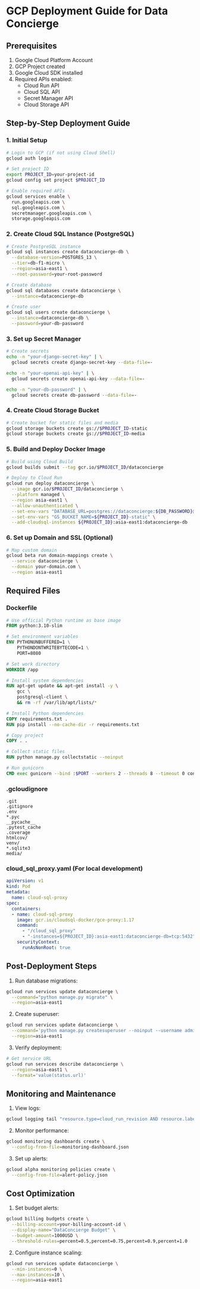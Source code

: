 # GCP Deployment Guide for Data Concierge

## Prerequisites

1. Google Cloud Platform Account
2. GCP Project created
3. Google Cloud SDK installed
4. Required APIs enabled:
   - Cloud Run API
   - Cloud SQL API
   - Secret Manager API
   - Cloud Storage API

## Step-by-Step Deployment Guide

### 1. Initial Setup

```bash
# Login to GCP (if not using Cloud Shell)
gcloud auth login

# Set project ID
export PROJECT_ID=your-project-id
gcloud config set project $PROJECT_ID

# Enable required APIs
gcloud services enable \
  run.googleapis.com \
  sql.googleapis.com \
  secretmanager.googleapis.com \
  storage.googleapis.com
```

### 2. Create Cloud SQL Instance (PostgreSQL)

```bash
# Create PostgreSQL instance
gcloud sql instances create dataconcierge-db \
  --database-version=POSTGRES_13 \
  --tier=db-f1-micro \
  --region=asia-east1 \
  --root-password=your-root-password

# Create database
gcloud sql databases create dataconcierge \
  --instance=dataconcierge-db

# Create user
gcloud sql users create dataconcierge \
  --instance=dataconcierge-db \
  --password=your-db-password
```

### 3. Set up Secret Manager

```bash
# Create secrets
echo -n "your-django-secret-key" | \
  gcloud secrets create django-secret-key --data-file=-

echo -n "your-openai-api-key" | \
  gcloud secrets create openai-api-key --data-file=-

echo -n "your-db-password" | \
  gcloud secrets create db-password --data-file=-
```

### 4. Create Cloud Storage Bucket

```bash
# Create bucket for static files and media
gcloud storage buckets create gs://$PROJECT_ID-static
gcloud storage buckets create gs://$PROJECT_ID-media
```

### 5. Build and Deploy Docker Image

```bash
# Build using Cloud Build
gcloud builds submit --tag gcr.io/$PROJECT_ID/dataconcierge

# Deploy to Cloud Run
gcloud run deploy dataconcierge \
  --image gcr.io/$PROJECT_ID/dataconcierge \
  --platform managed \
  --region asia-east1 \
  --allow-unauthenticated \
  --set-env-vars "DATABASE_URL=postgres://dataconcierge:${DB_PASSWORD}@/dataconcierge?host=/cloudsql/${PROJECT_ID}:asia-east1:dataconcierge-db" \
  --set-env-vars "GS_BUCKET_NAME=${PROJECT_ID}-static" \
  --add-cloudsql-instances ${PROJECT_ID}:asia-east1:dataconcierge-db
```

### 6. Set up Domain and SSL (Optional)

```bash
# Map custom domain
gcloud beta run domain-mappings create \
  --service dataconcierge \
  --domain your-domain.com \
  --region asia-east1
```

## Required Files

### Dockerfile

```dockerfile
# Use official Python runtime as base image
FROM python:3.10-slim

# Set environment variables
ENV PYTHONUNBUFFERED=1 \
    PYTHONDONTWRITEBYTECODE=1 \
    PORT=8080

# Set work directory
WORKDIR /app

# Install system dependencies
RUN apt-get update && apt-get install -y \
    gcc \
    postgresql-client \
    && rm -rf /var/lib/apt/lists/*

# Install Python dependencies
COPY requirements.txt .
RUN pip install --no-cache-dir -r requirements.txt

# Copy project
COPY . .

# Collect static files
RUN python manage.py collectstatic --noinput

# Run gunicorn
CMD exec gunicorn --bind :$PORT --workers 2 --threads 8 --timeout 0 config.wsgi:application
```

### .gcloudignore

```text
.git
.gitignore
.env
*.pyc
__pycache__
.pytest_cache
.coverage
htmlcov/
venv/
*.sqlite3
media/
```

### cloud_sql_proxy.yaml (For local development)

```yaml
apiVersion: v1
kind: Pod
metadata:
  name: cloud-sql-proxy
spec:
  containers:
  - name: cloud-sql-proxy
    image: gcr.io/cloudsql-docker/gce-proxy:1.17
    command:
      - "/cloud_sql_proxy"
      - "-instances=${PROJECT_ID}:asia-east1:dataconcierge-db=tcp:5432"
    securityContext:
      runAsNonRoot: true
```

## Post-Deployment Steps

1. Run database migrations:
```bash
gcloud run services update dataconcierge \
  --command="python manage.py migrate" \
  --region=asia-east1
```

2. Create superuser:
```bash
gcloud run services update dataconcierge \
  --command='python manage.py createsuperuser --noinput --username admin --email admin@example.com' \
  --region=asia-east1
```

3. Verify deployment:
```bash
# Get service URL
gcloud run services describe dataconcierge \
  --region=asia-east1 \
  --format='value(status.url)'
```

## Monitoring and Maintenance

1. View logs:
```bash
gcloud logging tail "resource.type=cloud_run_revision AND resource.labels.service_name=dataconcierge"
```

2. Monitor performance:
```bash
gcloud monitoring dashboards create \
  --config-from-file=monitoring-dashboard.json
```

3. Set up alerts:
```bash
gcloud alpha monitoring policies create \
  --config-from-file=alert-policy.json
```

## Cost Optimization

1. Set budget alerts:
```bash
gcloud billing budgets create \
  --billing-account=your-billing-account-id \
  --display-name="DataConcierge Budget" \
  --budget-amount=1000USD \
  --threshold-rules=percent=0.5,percent=0.75,percent=0.9,percent=1.0
```

2. Configure instance scaling:
```bash
gcloud run services update dataconcierge \
  --min-instances=0 \
  --max-instances=10 \
  --region=asia-east1
``` 